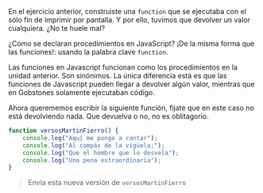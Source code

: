 En el ejercicio anterior, construiste una `function` que se ejecutaba con el sólo fin de imprimir por pantalla. Y por ello, tuvimos que devolver un valor cualquiera. ¿No te huele mal?

¿Cómo se declaran procedimientos en JavaScript?
¡De la misma forma que las funciones!: usando la palabra clave `function`.

Las funciones en Javascript funcionan como los procedimientos en la unidad anterior. Son sinónimos. La única diferencia está es que las funciones de Javascript pueden llegar a devolver algún valor, mientras que en Gobstones solamente ejecutaban código.

Ahora querememos escribir la siguiente función, fijate que en este caso no está devolviendo nada. Que devuelva o no, no es oblitagorio.

```javascript
function versosMartinFierro() {
    console.log("Aquí me pongo a cantar");
    console.log("Al compás de la vigüela;");
    console.log("Que el hombre que lo desvela");
    console.log("Una pena extraordinaria");
}
```

> Envía esta nueva versión de `versosMartinFierro`